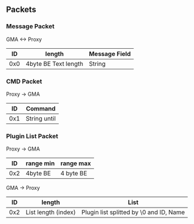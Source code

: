 ## Packets
### Message Packet
GMA <-> Proxy

| ID | length | Message Field |
|----|---------|---------------|
| 0x0 | 4byte BE Text length | String |

### CMD Packet
Proxy -> GMA

| ID | Command |
|----|---------|
| 0x1| String until |

### Plugin List Packet
Proxy -> GMA

| ID | range min  | range max |
|----|------------|-----------|
| 0x2|  4byte BE  | 4 byte BE |

GMA -> Proxy

| ID | length | List |
|----|--------|--------|
| 0x2| List length (index) | Plugin list splitted by \0 and ID, Name |


